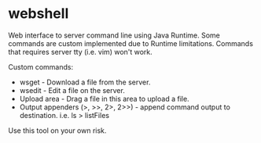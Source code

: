 # webshell
Web interface to server command line using Java Runtime.
Some commands are custom implemented due to Runtime limitations.
Commands that requires server tty (i.e. vim) won't work.

Custom commands:
- wsget - Download a file from the server.
- wsedit - Edit a file on the server.
- Upload area - Drag a file in this area to upload a file.
- Output appenders (>, >>, 2>, 2>>) - append command output to destination. i.e. ls > listFiles



Use this tool on your own risk.
